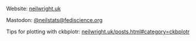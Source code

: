 Website: [neilwright.uk](https://neilwright.uk)

Mastodon: [@neilstats@fediscience.org](https://fediscience.org/@neilstats)

Tips for plotting with ckbplotr: [neilwright.uk/posts.html#category=ckbplotr](https://www.neilwright.uk/posts.html#category=ckbplotr)
